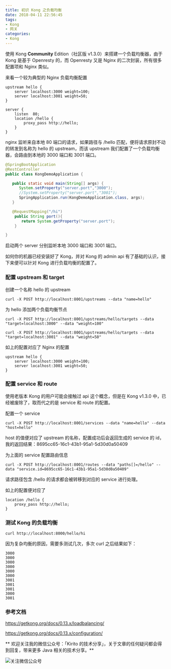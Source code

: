 ```yaml
---
title: 初识 Kong 之负载均衡
date: 2018-04-11 22:56:45
tags:
- Kong
- 网关
categories:
- Kong
---
```


使用 Kong **Community** Edition（社区版 v1.3.0）来搭建一个负载均衡器，由于 Kong 是基于 Openresty 的，而 Openresty 又是 Nginx 的二次封装，所有很多配置项和 Nginx 类似。

来看一个较为典型的 Nginx 负载均衡配置
<!-- more -->
```nginx
upstream hello {
	server localhost:3000 weight=100;
	server localhost:3001 weight=50;
}

server {
	listen	80;
	location /hello {
		proxy_pass http://hello;
	}
}
```

nginx 监听来自本地 80 端口的请求，如果路径与 /hello 匹配，便将请求原封不动的转发到名称为 hello 的 upstream，而该 upstream 我们配置了一个负载均衡器，会路由到本地的 3000 端口和 3001 端口。

```Java
@SpringBootApplication
@RestController
public class KongDemoApplication {

   public static void main(String[] args) {
      System.setProperty("server.port","3000");
      //System.setProperty("server.port","3001");
      SpringApplication.run(KongDemoApplication.class, args);
   }

   @RequestMapping("/hi")
    public String port(){
       return System.getProperty("server.port");
    }

}
```

启动两个 server 分别监听本地 3000 端口和 3001 端口。

如何你的机器已经安装好了 Kong，并对 Kong 的 admin api 有了基础的认识，接下来便可以针对 Kong 进行负载均衡的配置了。

### 配置 upstream 和 target

创建一个名称 hello 的 upstream 

```shell
curl -X POST http://localhost:8001/upstreams --data "name=hello"
```

为 hello 添加两个负载均衡节点

```shell
curl -X POST http://localhost:8001/upstreams/hello/targets --data "target=localhost:3000" --data "weight=100"
```

```shell
curl -X POST http://localhost:8001/upstreams/hello/targets --data "target=localhost:3001" --data "weight=50"
```

如上的配置对应了 Nginx 的配置

```nginx
upstream hello {
	server localhost:3000 weight=100;
	server localhost:3001 weight=50;
}
```

### 配置 service 和 route

使用老版本 Kong 的用户可能会接触过 api 这个概念，但是在 Kong v1.3.0 中，已经被废除了，取而代之的是 service 和 route 的配置。

配置一个 service

```shell
curl -X POST http://localhost:8001/services --data "name=hello" --data "host=hello"
```

host 的值便对应了 upstream 的名称，配置成功后会返回生成的 service 的 id，我的返回结果：8695cc65-16c1-43b1-95a1-5d30d0a50409

为上面的 service 配置路由信息

```shell
curl -X POST http://localhost:8001/routes --data "paths[]=/hello" --data "service.id=8695cc65-16c1-43b1-95a1-5d30d0a50409"
```

请求路径包含 /hello 的请求都会被转移到对应的 service 进行处理。

如上的配置便对应了

```nginx
location /hello {
    proxy_pass http://hello;
}
```

### 测试 Kong 的负载均衡

```Shell
curl http://localhost:8000/hello/hi
```

因为复杂均衡的原因，需要多测试几次，多次 curl 之后结果如下：

```
3000
3000
3000
3000
3000
3000
3001
3001
3001
3000
3001
```

### 参考文档

https://getkong.org/docs/0.13.x/loadbalancing/

https://getkong.org/docs/0.13.x/configuration/

** 欢迎关注我的微信公众号：「Kirito 的技术分享」，关于文章的任何疑问都会得到回复，带来更多 Java 相关的技术分享。**

![关注微信公众号](http://kirito.iocoder.cn/qrcode_for_gh_c06057be7960_258%20%281%29.jpg)
